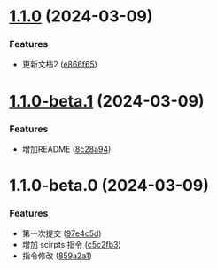 

# [1.1.0](https://github.com/hangaoke1/release-it-test/compare/1.1.0-beta.1...1.1.0) (2024-03-09)


### Features

* 更新文档2 ([e866f65](https://github.com/hangaoke1/release-it-test/commit/e866f65f4d6be254c8945edaf75976fca749e606))

# [1.1.0-beta.1](https://github.com/hangaoke1/release-it-test/compare/1.1.0-beta.0...1.1.0-beta.1) (2024-03-09)


### Features

* 增加README ([8c28a94](https://github.com/hangaoke1/release-it-test/commit/8c28a9401734eb7530447ac305dc2d1ad1d792bb))

# 1.1.0-beta.0 (2024-03-09)


### Features

* 第一次提交 ([97e4c5d](https://github.com/hangaoke1/release-it-test/commit/97e4c5d4eca65d5dacb76bdfed28ba89ee0bdf0c))
* 增加 scirpts 指令 ([c5c2fb3](https://github.com/hangaoke1/release-it-test/commit/c5c2fb3ae792b7b2191292fc4b30d5dc0dc48df6))
* 指令修改 ([859a2a1](https://github.com/hangaoke1/release-it-test/commit/859a2a16f10b38eaf16bc58a75ec9d7181762c43))
